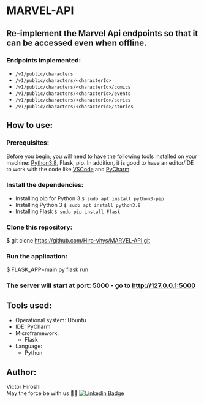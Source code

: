 # MARVEL-API

## Re-implement the Marvel Api endpoints so that it can be accessed even when offline.

### Endpoints implemented:
- `/v1/public/characters`
- `/v1/public/characters/<characterId>`
- `/v1/public/characters/<characterId>/comics`
- `/v1/public/characters/<characterId>/events`
- `/v1/public/characters/<characterId>/series`
- `/v1/public/characters/<characterId>/stories`

## How to use:
### Prerequisites:

Before you begin, you will need to have the following tools installed on your machine:
[Python3.8](https://www.python.org/), Flask, pip.
In addition, it is good to have an editor/IDE to work with the code like [VSCode](https://code.visualstudio.com/) and [PyCharm](https://www.jetbrains.com/pt-br/pycharm/download/#section=linux) 

### Install the dependencies:
* Installing pip for Python 3  `$ sudo apt install python3-pip`
* Installing Python 3          `$ sudo apt install python3.8`
* Installing Flask             `$ sudo pip install Flask`

### Clone this repository:
$ git clone <https://github.com/Hiro-vhys/MARVEL-API.git>

### Run the application:
$ FLASK_APP=main.py flask run

### The server will start at port: 5000 - go to <http://127.0.0.1:5000>

## Tools used:
- Operational system: Ubuntu
- IDE: PyCharm
- Microframework:
    - Flask
- Language:
    - Python

## Author:
Victor Hiroshi  
May the force be with us 👋🏽 
[![Linkedin Badge](https://img.shields.io/badge/-Victor-blue?style=flat-square&logo=Linkedin&logoColor=white&link=https://www.linkedin.com/in/victor-santos-009086178/)](https://www.linkedin.com/in/victor-santos-009086178/) 
